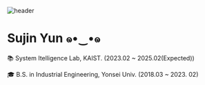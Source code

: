 ![header](https://capsule-render.vercel.app/api?type=waving&color=FFFEC4&height=120&section=header)

#  Sujin Yun ๑•‿•๑ 

📚 System Itelligence Lab, KAIST. (2023.02 ~ 2025.02(Expected))


🎓 B.S. in Industrial Engineering, Yonsei Univ. (2018.03 ~ 2023. 02)



